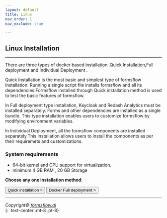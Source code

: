 ```yaml
---
layout: default
title: Linux
nav_order: 1
nav_exclude: true

---
```


## Linux Installation  

---

There are three types of docker based installation .Quick Installation,Full deployment and Individual Deployment .  

Quick Installation is the most basic and simplest type of formsflow Installation. Running a single script file installs formsflow and all its dependencies.Formsflow installed through Quick installation method is used to test the basic features of formsflow.  

In Full deployment type installation, Keycloak and Redash Analytics must be installed separately. Forms and other dependencies are installed as a single bundle. This type installation enables users to customize formsflow by modifying environment variables.  

In Individual Deployment, all the formsflow components are installed separately.This installation allows users to install the components as per their requiremets and customizations. 



### System requirements  

- 64-bit kernel and CPU support for virtualization.
- minimum 4 GB RAM , 20 GB Storage

**Choose any one installation method**:   


<a href="/forms-flow-installation-doc/Pages/Docker_Based/QuickInstallation.html" ><button type="button" name="button" class="btn mr-3">Quick installation ></button></a>
<a href="/forms-flow-installation-doc/Pages/Docker_Based/DockerFull.html" ><button type="button" name="button" class="btn mr-3">Docker Full deployment ></button></a>


 ---



*Copyright© [formsflow.ai](https://formsflow.ai/)*   
{: .text-center .mt-8 .pt-8}

